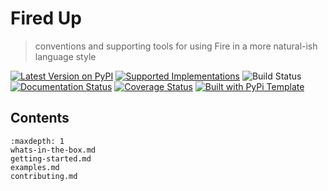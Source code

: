 # Fired Up

> conventions and supporting tools for using Fire in a more natural-ish language style

[![Latest Version on PyPI](https://img.shields.io/pypi/v/fired-up.svg)](https://pypi.python.org/pypi/fired-up/)
[![Supported Implementations](https://img.shields.io/pypi/pyversions/fired-up.svg)](https://pypi.python.org/pypi/fired-up/)
![Build Status](https://github.com/christophevg/fired-up/actions/workflows/test.yaml/badge.svg)
[![Documentation Status](https://readthedocs.org/projects/fired-up/badge/?version=latest)](https://fired-up.readthedocs.io/en/latest/?badge=latest)
[![Coverage Status](https://coveralls.io/repos/github/christophevg/fired-up/badge.svg?branch=master)](https://coveralls.io/github/christophevg/fired-up?branch=master)
[![Built with PyPi Template](https://img.shields.io/badge/PyPi_Template-v0.5.0-blue.svg)](https://github.com/christophevg/pypi-template)



## Contents

```{toctree}
:maxdepth: 1
whats-in-the-box.md
getting-started.md
examples.md
contributing.md
```


